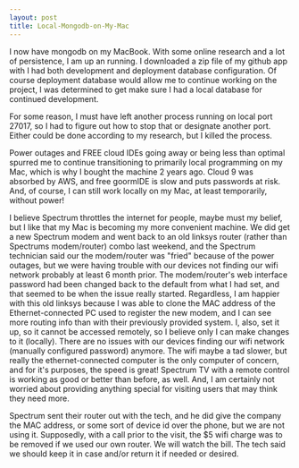 ```yaml
---
layout: post
title: Local-Mongodb-on-My-Mac
---
```


I now have mongodb on my MacBook. With some online research and a lot of persistence, I am up an running. I downloaded a zip file
of my github app with I had both development and deployment database configuration. Of course deployment database would allow me to continue working on the project, I was determined to get make sure I had a local database for continued development. 

For some reason, I must have left another process running on local port 27017, so I had to figure out how to stop that or designate another port. Either could be done according to my research, but I killed the process. 

Power outages and FREE cloud IDEs going away or being less than optimal spurred me to continue transitioning to primarily local programming on my Mac, which is why I bought the machine 2 years ago. Cloud 9 was absorbed by AWS, and free goormIDE is slow and
puts passwords at risk. And, of course, I can still work locally on my Mac, at least temporarily, without power!

I believe Spectrum throttles the internet for people, maybe must my belief, but I like that my Mac is becoming my more convenient 
machine. We did get a new Spectrum modem and went back to an old linksys router (rather than Spectrums modem/router) combo last weekend, and the Spectrum technician said our the modem/router was "fried" because of the power outages, but we were having trouble with our devices not finding our wifi network probably at least 6 month prior. The modem/router's web interface password had been changed back to the default from what I had set, and that seemed to be when the issue really started. Regardless, I am happier with this old linksys because I was able to clone the MAC address of the Ethernet-connected PC used to register the new modem, and I can see more routing info than with their previously provided system. I, also, set it up, so it cannot be accessed remotely, so I believe only I can make changes to it (locally). There are no issues with our devices finding our wifi network (manually configured password) anymore. The wifi maybe a tad slower, but really the ethernet-connected computer is the only computer of concern, and for it's purposes, the speed is great! Spectrum TV with a remote control is working as good or better than before, as well. And, I am
certainly not worried about providing anything special for visiting users that may think they need more.

Spectrum sent their router out with the tech, and he did give the company the MAC address, or some sort of device id over the phone, but we are not using it. Supposedly, with a call prior to the visit, the $5 wifi charge was to be removed if we used our own router. We will watch the bill. The tech said we should keep it in case and/or return it if needed or desired.
